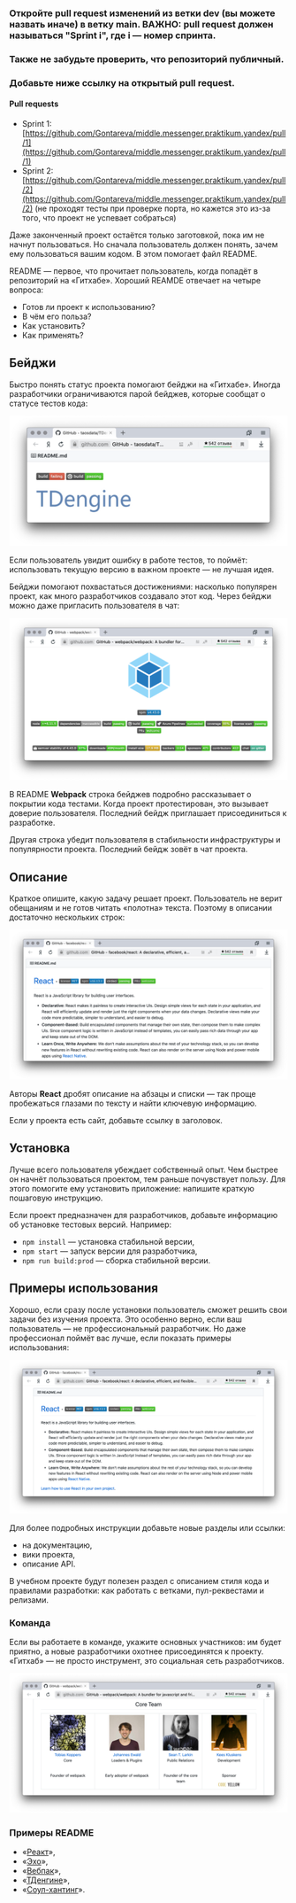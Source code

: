 ### Откройте pull request изменений из ветки dev (вы можете назвать иначе) в ветку main. ВАЖНО: pull request должен называться "Sprint i", где i — номер спринта.
### Также не забудьте проверить, что репозиторий публичный.
### Добавьте ниже ссылку на открытый pull request.

#### Pull requests
- Sprint 1:  [https://github.com/Gontareva/middle.messenger.praktikum.yandex/pull/1](https://github.com/Gontareva/middle.messenger.praktikum.yandex/pull/1)
- Sprint 2:  [https://github.com/Gontareva/middle.messenger.praktikum.yandex/pull/2](https://github.com/Gontareva/middle.messenger.praktikum.yandex/pull/2) (не проходят тесты при проверке порта, но кажется это из-за того, что проект не успевает собраться)

Даже законченный проект остаётся только заготовкой, пока им не начнут пользоваться. Но сначала пользователь должен понять, зачем ему пользоваться вашим кодом. В этом помогает файл README.

README — первое, что прочитает пользователь, когда попадёт в репозиторий на «Гитхабе». Хороший REAMDE отвечает на четыре вопроса:

- Готов ли проект к использованию?
- В чём его польза?
- Как установить?
- Как применять?

## Бейджи

Быстро понять статус проекта помогают бейджи на «Гитхабе». Иногда разработчики ограничиваются парой бейджев, которые сообщат о статусе тестов кода:

![Бэйджи](https://github.com/yandex-praktikum/mf.messenger.praktikum.yandex.images/blob/master/mf/b.png)

Если пользователь увидит ошибку в работе тестов, то поймёт: использовать текущую версию в важном проекте — не лучшая идея.

Бейджи помогают похвастаться достижениями: насколько популярен проект, как много разработчиков создавало этот код. Через бейджи можно даже пригласить пользователя в чат:

![Версии](https://github.com/yandex-praktikum/mf.messenger.praktikum.yandex.images/blob/master/mf/vers.png)

В README **Webpack** строка бейджев подробно рассказывает о покрытии кода тестами. Когда проект протестирован, это вызывает доверие пользователя. Последний бейдж приглашает присоединиться к разработке. 

Другая строка убедит пользователя в стабильности инфраструктуры и популярности проекта. Последний бейдж зовёт в чат проекта.

## Описание

Краткое опишите, какую задачу решает проект. Пользователь не верит обещаниям и не готов читать «полотна» текста. Поэтому в описании достаточно нескольких строк:

![Описание](https://github.com/yandex-praktikum/mf.messenger.praktikum.yandex.images/blob/master/mf/desc.png)

Авторы **React** дробят описание на абзацы и списки — так проще пробежаться глазами по тексту и найти ключевую информацию.

Если у проекта есть сайт, добавьте ссылку в заголовок.

## Установка

Лучше всего пользователя убеждает собственный опыт. Чем быстрее он начнёт пользоваться проектом, тем раньше почувствует пользу. Для этого помогите ему установить приложение: напишите краткую пошаговую инструкцию.

Если проект предназначен для разработчиков, добавьте информацию об установке тестовых версий. Например:

- `npm install` — установка стабильной версии,
- `npm start` — запуск версии для разработчика,
- `npm run build:prod` — сборка стабильной версии.

## **Примеры использования**

Хорошо, если сразу после установки пользователь сможет решить свои задачи без изучения проекта. Это особенно верно, если ваш пользователь — не профессиональный разработчик. Но даже профессионал поймёт вас лучше, если показать примеры использования:

![Ссылки](https://github.com/yandex-praktikum/mf.messenger.praktikum.yandex.images/blob/master/mf/link.png)

Для более подробных инструкции добавьте новые разделы или ссылки:

- на документацию,
- вики проекта,
- описание API.

В учебном проекте будут полезен раздел с описанием стиля кода и правилами разработки: как работать с ветками, пул-реквестами и релизами.

### **Команда**

Если вы работаете в команде, укажите основных участников: им будет приятно, а новые разработчики охотнее присоединятся к проекту. «Гитхаб» — не просто инструмент, это социальная сеть разработчиков.

![Команда](https://github.com/yandex-praktikum/mf.messenger.praktikum.yandex.images/blob/master/mf/team.png)

### **Примеры README**

- «[Реакт](https://github.com/facebook/react)»,
- «[Эхо](https://github.com/labstack/echo)»,
- «[Вебпак](https://github.com/webpack/webpack)»,
- «[ТДенгине](https://github.com/taosdata/TDengine)»,
- «[Соул-хантинг](https://github.com/vladpereskokov/soul-hunting/)».
